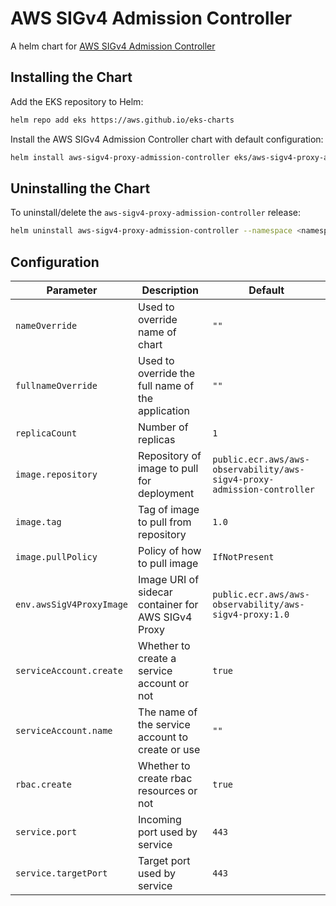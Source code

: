# AWS SIGv4 Admission Controller

A helm chart for [AWS SIGv4 Admission Controller](https://github.com/aws-observability/aws-sigv4-proxy-admission-controller)

## Installing the Chart

Add the EKS repository to Helm:

```bash
helm repo add eks https://aws.github.io/eks-charts
```

Install the AWS SIGv4 Admission Controller chart with default configuration:

```bash
helm install aws-sigv4-proxy-admission-controller eks/aws-sigv4-proxy-admission-controller --namespace <namespace>
```

## Uninstalling the Chart

To uninstall/delete the `aws-sigv4-proxy-admission-controller` release:

```bash
helm uninstall aws-sigv4-proxy-admission-controller --namespace <namespace>
```

## Configuration

| Parameter | Description | Default
| - | - | -
| `nameOverride` | Used to override name of chart | `""`
| `fullnameOverride` | Used to override the full name of the application | `""`
| `replicaCount` | Number of replicas | `1`
| `image.repository` | Repository of image to pull for deployment | `public.ecr.aws/aws-observability/aws-sigv4-proxy-admission-controller`
| `image.tag` | Tag of image to pull from repository | `1.0`
| `image.pullPolicy` | Policy of how to pull image | `IfNotPresent`
| `env.awsSigV4ProxyImage` | Image URI of sidecar container for AWS SIGv4 Proxy | `public.ecr.aws/aws-observability/aws-sigv4-proxy:1.0`
| `serviceAccount.create` | Whether to create a service account or not | `true`
| `serviceAccount.name` | The name of the service account to create or use | `""`
| `rbac.create` | Whether to create rbac resources or not | `true`
| `service.port` | Incoming port used by service | `443`
| `service.targetPort` | Target port used by service | `443`